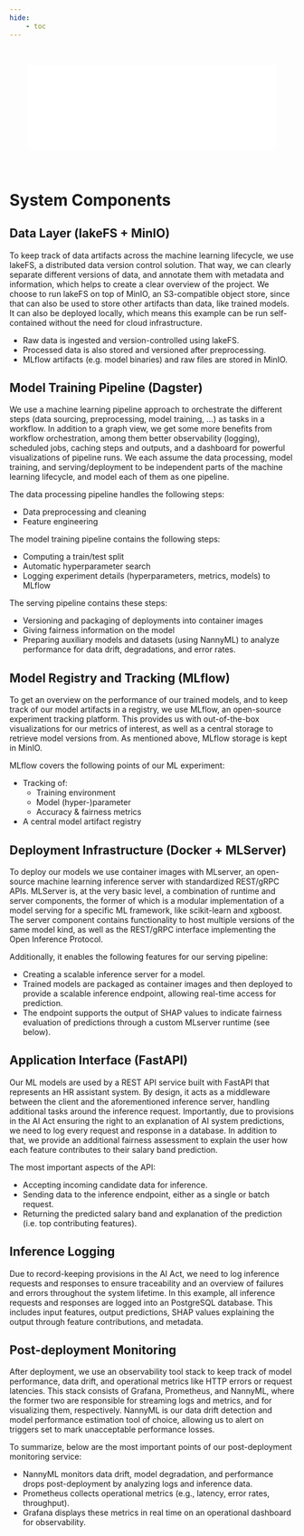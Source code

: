 ```yaml
---
hide:
    - toc
---
```


<!-- Need to use embed instead of img to enable hyperlinks in the image -->

<embed src="../../_images/reference-architecture.drawio.svg" id="svgFrame"
style="padding: 32px; width: 100%; box-sizing: border-box;"></embed>

<script>
const canonicalRootLevel = 3;  // Number of path segments in the canonical URL to strip (need to account for trailing slash)
const urlParts = new URL(window.location.href);
const siteRoot = urlParts.pathname.split('/').slice(0, -canonicalRootLevel).join('/') + "/";
console.debug('siteRoot:', siteRoot);

// Open all local links in the top window (instead of the iframe/embed)
// and rewrite their targets based on the canonical URL of the current page
document.getElementById('svgFrame').addEventListener('load', function() {
    const iframe = this.getSVGDocument();
    // Need to match attribute name in all XML namespaces, since SVG <2 uses `xlink`
    const internalLinks = iframe.querySelectorAll('a[*|href^="/"]');
    internalLinks.forEach(link => {
        link.setAttribute('target', '_top')

        // Rewrite the link target relative to the site root
        const href = link.getAttribute('xlink:href');
        if (href !== null) {
            const newHref = href.replace(/^\//, siteRoot);
            console.log("Rewriting link:", href, "to", newHref);
            link.setAttribute('xlink:href', newHref);
        }
    });
});
</script>

# System Components

## Data Layer (lakeFS + MinIO)

   To keep track of data artifacts across the machine learning lifecycle, we use lakeFS, a distributed data version control solution.
   That way, we can clearly separate different versions of data, and annotate them with metadata and information, which helps to create a clear overview of the project.
   We choose to run lakeFS on top of MinIO, an S3-compatible object store, since that can also be used to store other artifacts than data, like trained models. 
   It can also be deployed locally, which means this example can be run self-contained without the need for cloud infrastructure.

   - Raw data is ingested and version-controlled using lakeFS.
   - Processed data is also stored and versioned after preprocessing.
   - MLflow artifacts (e.g. model binaries) and raw files are stored in MinIO.

## Model Training Pipeline (Dagster)

   We use a machine learning pipeline approach to orchestrate the different steps (data sourcing, preprocessing, model training, ...) as tasks in a workflow.
   In addition to a graph view, we get some more benefits from workflow orchestration, among them better observability (logging), scheduled jobs, caching steps and outputs, and a dashboard for powerful visualizations of pipeline runs.
   We each assume the data processing, model training, and serving/deployment to be independent parts of the machine learning lifecycle, and model each of them as one pipeline.

   The data processing pipeline handles the following steps:

   - Data preprocessing and cleaning
   - Feature engineering

   The model training pipeline contains the following steps:

   - Computing a train/test split
   - Automatic hyperparameter search
   - Logging experiment details (hyperparameters, metrics, models) to MLflow

   The serving pipeline contains these steps:

   - Versioning and packaging of deployments into container images
   - Giving fairness information on the model
   - Preparing auxiliary models and datasets (using NannyML) to analyze performance for data drift, degradations, and error rates.

## Model Registry and Tracking (MLflow)

   To get an overview on the performance of our trained models, and to keep track of our model artifacts in a registry, we use MLflow, an open-source experiment tracking platform.
   This provides us with out-of-the-box visualizations for our metrics of interest, as well as a central storage to retrieve model versions from.
   As mentioned above, MLflow storage is kept in MinIO.

   MLflow covers the following points of our ML experiment:

   - Tracking of:
     - Training environment
     - Model (hyper-)parameter
     - Accuracy & fairness metrics
   - A central model artifact registry

## Deployment Infrastructure (Docker + MLServer)

   To deploy our models we use container images with MLserver, an open-source machine learning inference server with standardized REST/gRPC APIs.
   MLServer is, at the very basic level, a combination of runtime and server components, the former of which is a modular implementation of a model serving for a specific ML framework, like scikit-learn and xgboost.
   The server component contains functionality to host multiple versions of the same model kind, as well as the REST/gRPC interface implementing the Open Inference Protocol.

   Additionally, it enables the following features for our serving pipeline:

   - Creating a scalable inference server for a model.
   - Trained models are packaged as container images and then deployed to provide a scalable inference endpoint, allowing real-time access for prediction.
   - The endpoint supports the output of SHAP values to indicate fairness evaluation of predictions through a custom MLserver runtime (see below).

## Application Interface (FastAPI)

   Our ML models are used by a REST API service built with FastAPI that represents an HR assistant system. 
   By design, it acts as a middleware between the client and the aforementioned inference server, handling additional tasks around the inference request.
   Importantly, due to provisions in the AI Act ensuring the right to an explanation of AI system predictions, we need to log every request and response in a database.
   In addition to that, we provide an additional fairness assessment to explain the user how each feature contributes to their salary band prediction.

   The most important aspects of the API:

   - Accepting incoming candidate data for inference.
   - Sending data to the inference endpoint, either as a single or batch request.
   - Returning the predicted salary band and explanation of the prediction (i.e. top contributing features).

## Inference Logging

   Due to record-keeping provisions in the AI Act, we need to log inference requests and responses to ensure traceability and an overview of failures and errors throughout the system lifetime.
   In this example, all inference requests and responses are logged into an PostgreSQL database. This includes input features, output predictions, SHAP values explaining the output through feature contributions, and metadata.

## Post-deployment Monitoring

   After deployment, we use an observability tool stack to keep track of model performance, data drift, and operational metrics like HTTP errors or request latencies.
   This stack consists of Grafana, Prometheus, and NannyML, where the former two are responsible for streaming logs and metrics, and for visualizing them, respectively.
   NannyML is our data drift detection and model performance estimation tool of choice, allowing us to alert on triggers set to mark unacceptable performance losses.

   To summarize, below are the most important points of our post-deployment monitoring service:

   - NannyML monitors data drift, model degradation, and performance drops post-deployment by analyzing logs and inference data.
   - Prometheus collects operational metrics (e.g., latency, error rates, throughput).
   - Grafana displays these metrics in real time on an operational dashboard for observability.
